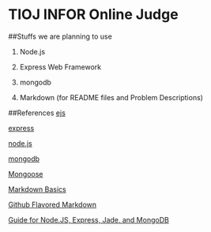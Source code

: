 TIOJ INFOR Online Judge
====
##Stuffs we are planning to use

1. Node.js

2. Express Web Framework

3. mongodb

4. Markdown (for README files and Problem Descriptions)

##References
  [ejs](http://robdodson.me/blog/2012/05/31/how-to-use-ejs-in-express/)

  [express](http://expressjs.com/)

  [node.js](http://nodejs.org/)

  [mongodb](http://www.mongodb.org/)
  
  [Mongoose](http://mongoosejs.com/)

  [Markdown Basics](https://help.github.com/articles/markdown-basics)

  [Github Flavored Markdown](https://help.github.com/articles/github-flavored-markdown)

  [Guide for Node.JS, Express, Jade, and MongoDB](http://cwbuecheler.com/web/tutorials/2013/node-express-mongo/)

